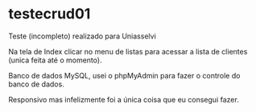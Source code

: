 # testecrud01
Teste (incompleto) realizado para Uniasselvi

Na tela de Index clicar no menu de listas para acessar a lista de clientes (unica feita até o momento).

Banco de dados MySQL, usei o phpMyAdmin para fazer o controle do banco de dados.

Responsivo mas infelizmente foi a única coisa que eu consegui fazer.
